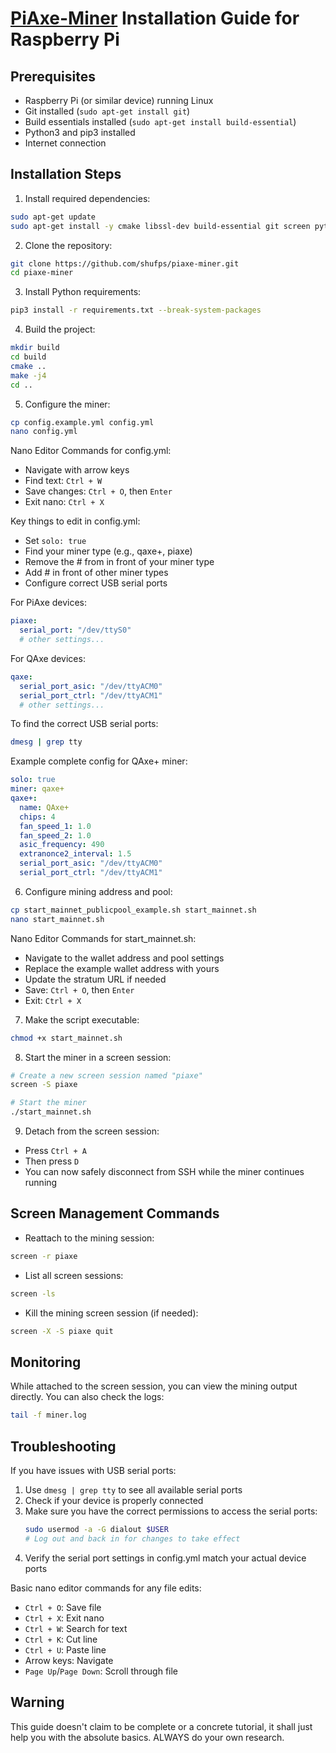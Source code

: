 # [PiAxe-Miner](https://github.com/shufps/piaxe-miner) Installation Guide for Raspberry Pi

## Prerequisites
- Raspberry Pi (or similar device) running Linux
- Git installed (`sudo apt-get install git`)
- Build essentials installed (`sudo apt-get install build-essential`)
- Python3 and pip3 installed
- Internet connection

## Installation Steps

1. Install required dependencies:
```bash
sudo apt-get update
sudo apt-get install -y cmake libssl-dev build-essential git screen python3 python3-pip nano
```

2. Clone the repository:
```bash
git clone https://github.com/shufps/piaxe-miner.git
cd piaxe-miner
```

3. Install Python requirements:
```bash
pip3 install -r requirements.txt --break-system-packages
```

4. Build the project:
```bash
mkdir build
cd build
cmake ..
make -j4
cd ..
```

5. Configure the miner:
```bash
cp config.example.yml config.yml
nano config.yml
```

Nano Editor Commands for config.yml:
- Navigate with arrow keys
- Find text: `Ctrl + W`
- Save changes: `Ctrl + O`, then `Enter`
- Exit nano: `Ctrl + X`

Key things to edit in config.yml:
- Set `solo: true`
- Find your miner type (e.g., qaxe+, piaxe)
- Remove the # from in front of your miner type
- Add # in front of other miner types
- Configure correct USB serial ports

For PiAxe devices:
```yaml
piaxe:
  serial_port: "/dev/ttyS0"
  # other settings...
```

For QAxe devices:
```yaml
qaxe:
  serial_port_asic: "/dev/ttyACM0"
  serial_port_ctrl: "/dev/ttyACM1"
  # other settings...
```

To find the correct USB serial ports:
```bash
dmesg | grep tty
```

Example complete config for QAxe+ miner:
```yaml
solo: true
miner: qaxe+
qaxe+:
  name: QAxe+
  chips: 4
  fan_speed_1: 1.0
  fan_speed_2: 1.0
  asic_frequency: 490
  extranonce2_interval: 1.5
  serial_port_asic: "/dev/ttyACM0"
  serial_port_ctrl: "/dev/ttyACM1"
```

6. Configure mining address and pool:
```bash
cp start_mainnet_publicpool_example.sh start_mainnet.sh
nano start_mainnet.sh
```

Nano Editor Commands for start_mainnet.sh:
- Navigate to the wallet address and pool settings
- Replace the example wallet address with yours
- Update the stratum URL if needed
- Save: `Ctrl + O`, then `Enter`
- Exit: `Ctrl + X`

7. Make the script executable:
```bash
chmod +x start_mainnet.sh
```

8. Start the miner in a screen session:
```bash
# Create a new screen session named "piaxe"
screen -S piaxe

# Start the miner
./start_mainnet.sh
```

9. Detach from the screen session:
- Press `Ctrl + A`
- Then press `D`
- You can now safely disconnect from SSH while the miner continues running

## Screen Management Commands

- Reattach to the mining session:
```bash
screen -r piaxe
```

- List all screen sessions:
```bash
screen -ls
```

- Kill the mining screen session (if needed):
```bash
screen -X -S piaxe quit
```

## Monitoring

While attached to the screen session, you can view the mining output directly. You can also check the logs:
```bash
tail -f miner.log
```

## Troubleshooting

If you have issues with USB serial ports:
1. Use `dmesg | grep tty` to see all available serial ports
2. Check if your device is properly connected
3. Make sure you have the correct permissions to access the serial ports:
   ```bash
   sudo usermod -a -G dialout $USER
   # Log out and back in for changes to take effect
   ```
4. Verify the serial port settings in config.yml match your actual device ports

Basic nano editor commands for any file edits:
- `Ctrl + O`: Save file
- `Ctrl + X`: Exit nano
- `Ctrl + W`: Search for text
- `Ctrl + K`: Cut line
- `Ctrl + U`: Paste line
- Arrow keys: Navigate
- `Page Up`/`Page Down`: Scroll through file



## Warning
This guide doesn't claim to be complete or a concrete tutorial, it shall just help you with the absolute basics. ALWAYS do your own research.
